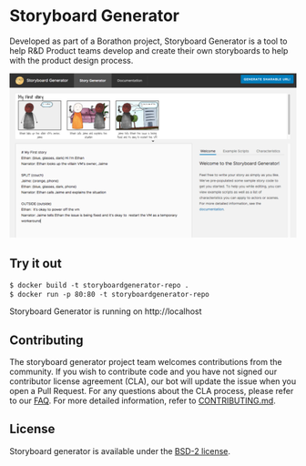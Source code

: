 # Storyboard Generator

Developed as part of a Borathon project, Storyboard Generator is a tool to help R&D Product teams develop and create their own storyboards to help with the product design process.

![](./screenshot.png)

## Try it out

```
$ docker build -t storyboardgenerator-repo .
$ docker run -p 80:80 -t storyboardgenerator-repo
```
Storyboard Generator is running on http://localhost

## Contributing

The storyboard generator project team welcomes contributions from the community. If you wish to contribute code and you have not
signed our contributor license agreement (CLA), our bot will update the issue when you open a Pull Request. For any
questions about the CLA process, please refer to our [FAQ](https://cla.vmware.com/faq). For more detailed information,
refer to [CONTRIBUTING.md](CONTRIBUTING.md).

## License

Storyboard generator is available under the [BSD-2 license](LICENSE.txt).